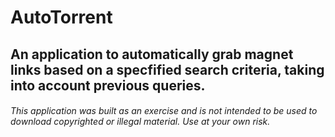 # AutoTorrent

## An application to automatically grab magnet links based on a specfified search criteria, taking into account previous queries.

###### This application was built as an exercise and is not intended to be used to download copyrighted or illegal material. Use at your own risk.
